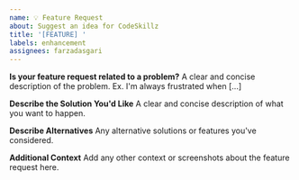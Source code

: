 ```yaml
---
name: 💡 Feature Request
about: Suggest an idea for CodeSkillz
title: '[FEATURE] '
labels: enhancement
assignees: farzadasgari
---
```


**Is your feature request related to a problem?**
A clear and concise description of the problem. Ex. I'm always frustrated when [...]

**Describe the Solution You'd Like**
A clear and concise description of what you want to happen.

**Describe Alternatives**
Any alternative solutions or features you've considered.

**Additional Context**
Add any other context or screenshots about the feature request here.